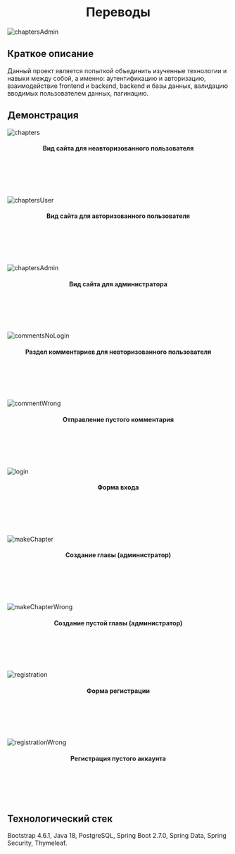 <h1 align="center">Переводы</h1>

![chaptersAdmin](https://user-images.githubusercontent.com/88112879/185763087-48f14100-6779-4727-ab06-102cff6b22ac.png)
## Краткое описание
Данный проект является попыткой объединить изученные технологии и навыки между собой, а именно: аутентификацию и авторизацию, взаимодействие frontend и backend, backend и базы данных, валидацию вводимых пользователем данных, пагинацию. 
## Демонстрация

![chapters](https://user-images.githubusercontent.com/88112879/185763236-596dbe89-f5cd-4091-bfef-6d0efeb6ed1e.png)
<h4 align="center">Вид сайта для неавторизованного пользователя</h4>
<br />
<br />
<br />
<br />

![chaptersUser](https://user-images.githubusercontent.com/88112879/185763390-94237eb2-85a5-4312-b8ae-ff1c17974e61.png)
<h4 align="center">Вид сайта для авторизованного пользователя</h4>
<br />
<br />
<br />
<br />

![chaptersAdmin](https://user-images.githubusercontent.com/88112879/185763512-2a51610d-a355-40c6-88b1-52ac630ec337.png)
<h4 align="center">Вид сайта для администратора</h4>
<br />
<br />
<br />
<br />

![commentsNoLogin](https://user-images.githubusercontent.com/88112879/185763557-6b273625-3647-4306-b7af-88768e01d1cf.png)
<h4 align="center">Раздел комментариев для невторизованного пользователя</h4>
<br />
<br />
<br />
<br />

![commentWrong](https://user-images.githubusercontent.com/88112879/185763603-674077f2-b6f1-4424-9a2c-3c7de408e2f2.png)
<h4 align="center">Отправление пустого комментария</h4>
<br />
<br />
<br />
<br />

![login](https://user-images.githubusercontent.com/88112879/185763631-6a3e3a9c-a232-4858-8c04-1895a377a417.png)
<h4 align="center">Форма входа</h4>
<br />
<br />
<br />
<br />

![makeChapter](https://user-images.githubusercontent.com/88112879/185763656-6d04b9e9-9426-4c1b-adf7-d24b83c1c203.png)
<h4 align="center">Создание главы (администратор)</h4>
<br />
<br />
<br />
<br />

![makeChapterWrong](https://user-images.githubusercontent.com/88112879/185763669-d4ab1377-8d23-4471-8975-8a4633dacea7.png)
<h4 align="center">Создание пустой главы (администратор)</h4>
<br />
<br />
<br />
<br />

![registration](https://user-images.githubusercontent.com/88112879/185763703-12e6c0c6-bdbf-4a5b-9a8c-936880501e56.png)
<h4 align="center">Форма регистрации</h4>
<br />
<br />
<br />
<br />

![registrationWrong](https://user-images.githubusercontent.com/88112879/185763748-2feece72-b837-4a9c-bdef-dc66018db12e.png)
<h4 align="center">Регистрация пустого аккаунта</h4>
<br />
<br />
<br />
<br />

## Технологический стек
Bootstrap 4.6.1, Java 18, PostgreSQL, Spring Boot 2.7.0, Spring Data, Spring Security, Thymeleaf.
